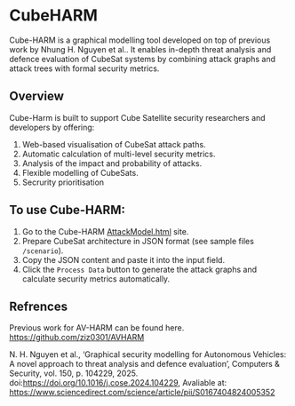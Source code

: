 # CubeHARM

Cube-HARM is a graphical modelling tool developed on top of previous work by Nhung H. Nguyen et al..
It enables in-depth threat analysis and defence evaluation of CubeSat systems by combining attack graphs and attack trees with formal security metrics.

## Overview

Cube-Harm is built to support Cube Satellite security researchers and developers by offering:

1. Web-based visualisation of CubeSat attack paths.
2. Automatic calculation of multi-level security metrics.
3. Analysis of the impact and probability of attacks.
4. Flexible modelling of CubeSats.
5. Secrurity prioritisation

## To use Cube-HARM:

1. Go to the Cube-HARM [AttackModel.html](https://alexanderdgraves.github.io/CubeHARM2/AttackModel.html) site.
2. Prepare CubeSat architecture in JSON format (see sample files `/scenario`).
3. Copy the JSON content and paste it into the input field.
4. Click the `Process Data` button to generate the attack graphs and calculate security metrics automatically.

## Refrences

Previous work for AV-HARM can be found here.
https://github.com/ziz0301/AVHARM

N. H. Nguyen et al., ‘Graphical security modelling for Autonomous Vehicles: A novel approach to threat analysis and defence evaluation’, Computers & Security, vol. 150, p. 104229, 2025. doi:https://doi.org/10.1016/j.cose.2024.104229, Avaliable at: https://www.sciencedirect.com/science/article/pii/S0167404824005352
